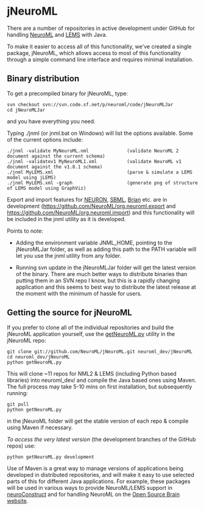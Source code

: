 jNeuroML
========

There are a number of repositories in active development under GitHub for handling [NeuroML](https://github.com/NeuroML) 
and [LEMS](https://github.com/LEMS) with Java. 

To make it easier to access all of this functionality, we've created a single package, jNeuroML, which allows access 
to most of this functionality through a simple command line interface and requires minimal installation. 

Binary distribution
-------------------

To get a precompiled binary for jNeuroML, type:

    svn checkout svn://svn.code.sf.net/p/neuroml/code/jNeuroMLJar
    cd jNeuroMLJar

and you have everything you need.

Typing ./jnml (or jnml.bat on Windows) will list the options available. Some of the current options include:

    ./jnml -validate MyNeuroML.nml              (validate NeuroML 2 document against the current schema)
    ./jnml -validatev1 MyNeuroML1.xml           (validate NeuroML v1 document against the v1.8.1 schema)
    ./jnml MyLEMS.xml                           (parse & simulate a LEMS model using jLEMS)
    ./jnml MyLEMS.xml -graph                    (generate png of structure of LEMS model using GraphViz)

Export and import features for [NEURON](http://www.neuron.yale.edu/neuron/), [SBML](http://sbml.org), 
[Brian](http://www.briansimulator.org/) etc. are in development (https://github.com/NeuroML/org.neuroml.export 
and https://github.com/NeuroML/org.neuroml.import) and this functionality will be included in the jnml utility as 
it is developed.

Points to note:

- Adding the environment variable JNML_HOME, pointing to the jNeuroMLJar folder, as well as adding this path to the PATH variable will let you use the jnml utility from any folder.

- Running svn update in the jNeuroMLJar folder will get the latest version of the binary. There are much better ways to distribute binaries than putting them in an SVN repo I know, but this is a rapidly changing application and this seems to best way to distribute the latest release at the moment with the minimum of hassle for users.


Getting the source for jNeuroML
-------------------------------

If you prefer to clone all of the individual repositories and build the jNeuroML application yourself, 
use the [getNeuroML.py](https://github.com/NeuroML/jNeuroML/blob/master/getNeuroML.py) utility in the jNeuroML repo:

    git clone git://github.com/NeuroML/jNeuroML.git neuroml_dev/jNeuroML
    cd neuroml_dev/jNeuroML
    python getNeuroML.py

This will clone ~11 repos for NML2 & LEMS (including Python based libraries) into neuroml_dev/ and compile 
the Java based ones using Maven. The full process may take 5-10 mins on first installation, but subsequently running:

    git pull
    python getNeuroML.py

in the jNeuroML folder will get the stable version of each repo & compile using Maven if necessary. 

*To access the very latest version* (the development branches of the GitHub repos) use:

    python getNeuroML.py development

Use of Maven is a great way to manage versions of applications being developed in distributed repositories, 
and will make it easy to use selected parts of this for different Java applications. For example, these packages 
will be used in various ways to provide NeuroML/LEMS support in [neuroConstruct](http://www.neuroConstruct.org) and for handling NeuroML on the 
[Open Source Brain website](http://www.OpenSourceBrain.org).





